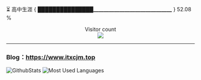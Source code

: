 ⏳ 高中生涯 { ███████████████▁▁▁▁▁▁▁▁▁▁▁▁▁▁▁ } 52.08 %
<p align="center"> 
  Visitor count<br>
  <img src="https://profile-counter.glitch.me/itxcjm/count.svg" />
</p>

---
### Blog：https://www.itxcjm.top
![GithubStats](https://github-readme-stats-75x47p2sy-itxcjm.vercel.app/api?username=itxcjm&show_icons=true&theme=light&layout=compact&locale=cn&include_all_commits=true&count_private=true)
![Most Used Languages](https://github-readme-stats-75x47p2sy-itxcjm.vercel.app/api/top-langs/?username=itxcjm&theme=light&layout=compact&count_private=true)
